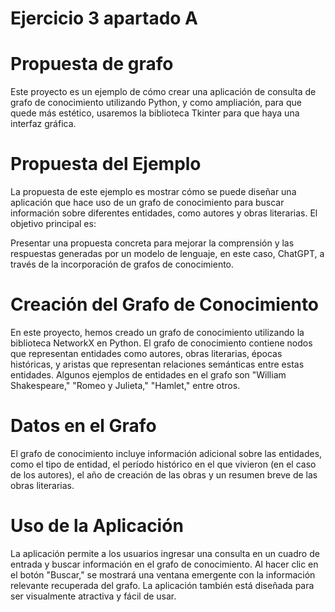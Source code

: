 # Ejercicio 3 apartado A


# Propuesta de grafo

Este proyecto es un ejemplo de cómo crear una aplicación de consulta de grafo de conocimiento utilizando Python, y como ampliación, para que quede más estético, usaremos la biblioteca Tkinter para que haya una  interfaz gráfica.

# Propuesta del Ejemplo

La propuesta de este ejemplo es mostrar cómo se puede diseñar una aplicación que hace uso de un grafo de conocimiento para buscar información sobre diferentes entidades, como autores y obras literarias. El objetivo principal es:

Presentar una propuesta concreta para mejorar la comprensión y las respuestas generadas por un modelo de lenguaje, en este caso, ChatGPT, a través de la incorporación de grafos de conocimiento.

# Creación del Grafo de Conocimiento

En este proyecto, hemos creado un grafo de conocimiento utilizando la biblioteca NetworkX en Python. El grafo de conocimiento contiene nodos que representan entidades como autores, obras literarias, épocas históricas, y aristas que representan relaciones semánticas entre estas entidades. Algunos ejemplos de entidades en el grafo son "William Shakespeare," "Romeo y Julieta," "Hamlet," entre otros.

# Datos en el Grafo
El grafo de conocimiento incluye información adicional sobre las entidades, como el tipo de entidad, el período histórico en el que vivieron (en el caso de los autores), el año de creación de las obras y un resumen breve de las obras literarias.

# Uso de la Aplicación
La aplicación permite a los usuarios ingresar una consulta en un cuadro de entrada y buscar información en el grafo de conocimiento. Al hacer clic en el botón "Buscar," se mostrará una ventana emergente con la información relevante recuperada del grafo. La aplicación también está diseñada para ser visualmente atractiva y fácil de usar.
